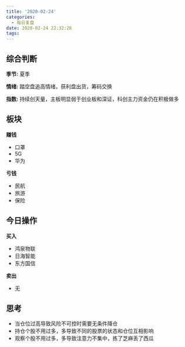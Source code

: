 ```yaml
---
title: '2020-02-24'
categories:
  - 每日复盘
date: 2020-02-24 22:32:26
tags:
---
```

## 综合判断
**季节:** 夏季

**情绪:** 踏空盘追高情绪，获利盘出货，筹码交换

**指数:** 持续创天量，主板明显弱于创业板和深证，科创主力资金仍在积极做多

## 板块
**赚钱**

- 口罩
- 5G
- 华为

**亏钱**

- 民航
- 旅游
- 保险

## 今日操作
**买入**

- 鸿泉物联
- 日海智能
- 东方国信

**卖出**

- 无

## 思考
- 当仓位过高导致风险不可控时需要无条件降仓
- 持仓个股不用过多，多导致不同的股票的状态和仓位互相影响
- 观察个股不用过多，多导致注意力不集中，拣了芝麻丢了西瓜